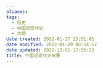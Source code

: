 ```yaml
---
aliases:
tags:
  - 历史
  - 中国近现代史
  - 大纲
date created: 2022-01-27 23:51:01
date modified: 2022-01-29 00:14:57
date updated: 2022-12-01 17:55:23
title: 中国近现代史纲要
---
```


